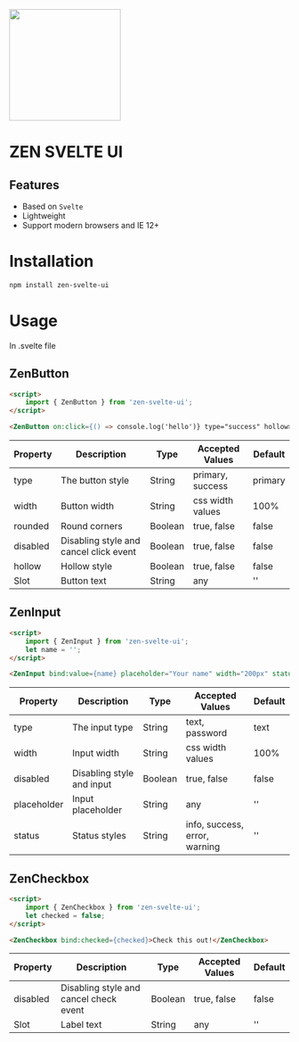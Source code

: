 <img width="200" src="https://raw.githubusercontent.com/sveltejs/svelte/29052aba7d0b78316d3a52aef1d7ddd54fe6ca84/site/static/images/svelte-android-chrome-512.png">

# ZEN SVELTE UI

## Features

- Based on `Svelte`
- Lightweight
- Support modern browsers and IE 12+

# Installation
```bash
npm install zen-svelte-ui
```

# Usage
In .svelte file

## ZenButton
```html
<script>
    import { ZenButton } from 'zen-svelte-ui';
</script>

<ZenButton on:click={() => console.log('hello')} type="success" hollow>Hello world!</ZenButton>
```

| Property  | Description | Type | Accepted Values | Default |
| --------- | ----------- | ---- | --------------- | ------- |
| type  | The button style  | String | primary, success | primary |
| width  | Button width  | String | css width values | 100% |
| rounded  | Round corners  | Boolean | true, false | false |
| disabled  | Disabling style and cancel click event  | Boolean | true, false | false |
| hollow  | Hollow style  | Boolean | true, false | false |
| Slot  | Button text | String | any | '' |

## ZenInput
```html
<script>
    import { ZenInput } from 'zen-svelte-ui';
    let name = '';
</script>

<ZenInput bind:value={name} placeholder="Your name" width="200px" status="error"></ZenInput>
```

| Property  | Description | Type | Accepted Values | Default |
| --------- | ----------- | ---- | --------------- | ------- |
| type  | The input type  | String | text, password | text |
| width  | Input width  | String | css width values | 100% |
| disabled  | Disabling style and input  | Boolean | true, false | false |
| placeholder  | Input placeholder  | String | any | '' |
| status  | Status styles | String | info, success, error, warning | '' |

## ZenCheckbox
```html
<script>
    import { ZenCheckbox } from 'zen-svelte-ui';
    let checked = false;
</script>

<ZenCheckbox bind:checked={checked}>Check this out!</ZenCheckbox>
```

| Property  | Description | Type | Accepted Values | Default |
| --------- | ----------- | ---- | --------------- | ------- |
| disabled  | Disabling style and cancel check event  | Boolean | true, false | false |
| Slot  | Label text | String | any | '' |
